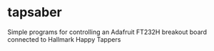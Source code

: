 # tapsaber

Simple programs for controlling an Adafruit FT232H breakout board connected to Hallmark Happy Tappers
